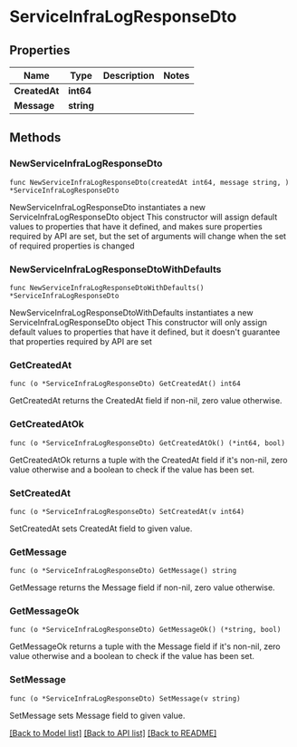 # ServiceInfraLogResponseDto

## Properties

Name | Type | Description | Notes
------------ | ------------- | ------------- | -------------
**CreatedAt** | **int64** |  | 
**Message** | **string** |  | 

## Methods

### NewServiceInfraLogResponseDto

`func NewServiceInfraLogResponseDto(createdAt int64, message string, ) *ServiceInfraLogResponseDto`

NewServiceInfraLogResponseDto instantiates a new ServiceInfraLogResponseDto object
This constructor will assign default values to properties that have it defined,
and makes sure properties required by API are set, but the set of arguments
will change when the set of required properties is changed

### NewServiceInfraLogResponseDtoWithDefaults

`func NewServiceInfraLogResponseDtoWithDefaults() *ServiceInfraLogResponseDto`

NewServiceInfraLogResponseDtoWithDefaults instantiates a new ServiceInfraLogResponseDto object
This constructor will only assign default values to properties that have it defined,
but it doesn't guarantee that properties required by API are set

### GetCreatedAt

`func (o *ServiceInfraLogResponseDto) GetCreatedAt() int64`

GetCreatedAt returns the CreatedAt field if non-nil, zero value otherwise.

### GetCreatedAtOk

`func (o *ServiceInfraLogResponseDto) GetCreatedAtOk() (*int64, bool)`

GetCreatedAtOk returns a tuple with the CreatedAt field if it's non-nil, zero value otherwise
and a boolean to check if the value has been set.

### SetCreatedAt

`func (o *ServiceInfraLogResponseDto) SetCreatedAt(v int64)`

SetCreatedAt sets CreatedAt field to given value.


### GetMessage

`func (o *ServiceInfraLogResponseDto) GetMessage() string`

GetMessage returns the Message field if non-nil, zero value otherwise.

### GetMessageOk

`func (o *ServiceInfraLogResponseDto) GetMessageOk() (*string, bool)`

GetMessageOk returns a tuple with the Message field if it's non-nil, zero value otherwise
and a boolean to check if the value has been set.

### SetMessage

`func (o *ServiceInfraLogResponseDto) SetMessage(v string)`

SetMessage sets Message field to given value.



[[Back to Model list]](../README.md#documentation-for-models) [[Back to API list]](../README.md#documentation-for-api-endpoints) [[Back to README]](../README.md)


